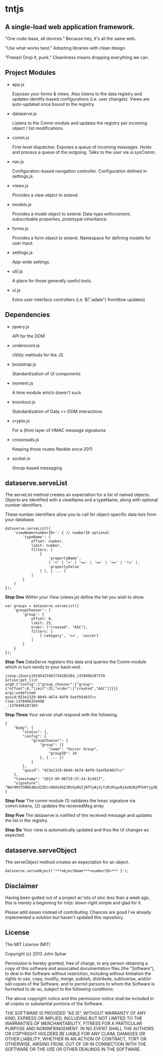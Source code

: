 tntjs
===
## A single-load web application framework.
"One code-base, all devices." Because hey, it's all the same web.

"Use what works best." Adopting libraries with clean design.

"Freeze! Drop it, punk." Cleanliness means dropping everything we can.

## Project Modules
* app.js

    Exposes your forms & views. Also listens to the data registry and updates identify-based configurations (i.e. user changes). Views are auto-updated once bound to the registry.
* dataserve.js

    Listens to the Comm module and updates the registry per incoming object / list modifications.
* comm.js

    First-level dispatcher. Exposes a queue of incoming messages. Holds and process a queue of the outgoing. Talks to the user via ui.sysComm.
* nav.js

    Configuration-based navigation controller. Configuration defined in settings.js.
* views.js

    Provides a view object to extend.
* models.js

    Provides a model object to extend. Data-type enforcement, subscribable properties, prototypal inheritance.
* forms.js

    Provides a form object to extend. Namespace for defining models for user input.
* settings.js

    App-wide settings.
* util.js

    A place for those generally useful tools.
* ui.js

    Extra user-interface controllers (i.e. $(".adate") fromNow updates)

## Dependencies
* jquery.js

    API for the DOM
* underscore.js

    Utility methods for the JS
* bootstrap.js

    Standardization of UI components
* moment.js

    A time module which doesn't suck
* knockout.js

    Standardization of Data <> DOM interactions
* crypto.js

    For a (thin) layer of HMAC message signatures
* crossroads.js

    Keeping those routes flexible since 2011
* socket.io

    Group-based messaging
    
## dataserve.serveList
The serveList method creates an expectation for a list of named objects. Objects are identified with a viewName and a typeName, along with optional number identifiers.

These number identifiers allow you to call for object-specific data lists from your database.

    dataserve.serveList({
    	'viewName<numberID>': { // numberID optional
    		'typeName': {
    			offset: number,
    			limit: number,
    			filters: [
    				[
    					'propertyName', 
    					( '<' | '>' | '==' | '<=' | '>=' | '!=' ),
    					'propertyValue'
    				] ), [ ... ]
    			]
    		}
    	}
    });

**Step One** Within your View (views.js) define the list you wish to show.

    var groups = dataserve.serveList({
    	'groupChooser': { 
    		'group': { 
    			offset: 0,
    			limit: 25,
    			order: ["created", "ASC"],
    			filters: [
    				['category', '==', 'soccer]
    			]
    		}
    	}
    });
    
**Step Two** DataServe registers this data and queries the Comm module which in turn sends to your back-end.

    jsonp:jQuery19105425903734285384_1378496107370
    action:get_list
    arg0:{"config":{"group_chooser":{"group":{"offset":0,"limit":25,"order":["created","ASC"]}}}}
    arg1:undefined
    quuid:923e1329-8049-4674-84f0-5eefb54037cc
    time:1378496254498
    _:1378496107383
    
**Step Three** Your server shall respond with the following.

    {
        "body": {
            "status": 1, 
            "config": {
                "groupChooser": {
                    "group": [{
                        "name": "Soccer Group",
                        "groupID": 24
                    }, { ... }]
                }
            }, 
            "quuid": "923e1329-8049-4674-84f0-5eefb54037cc"
        }, 
        "timestamp": "2013-09-06T19:37:34.814917", 
        "signature": "NmY4MzY5MDE4NzU2ZDcxODA1OGE2MzUyNGZjNTYyNjdjYzRiMzgxNjAzN2NjMTk0Yjg1NjUzNjQ0\nYjhhYjgyMg=="
    }
    
**Step Four** The comm module (1) validates the hmac signature via comm.tokens, (2) updates the receivedMsg array

**Step Five** The dataserve is notified of the received message and updates the list in the registry.

**Step Six** Your view is automatically updated and thus the UI changes as expected.

## dataserve.serveObject
The serveObject method creates an expectation for an object. 

    dataserve.serveObject('***objectName***<numberID>*** }');

## Disclaimer
Having been gutted out of a project w/ lots of sloc less than a week ago, this is merely a beginning for tntjs: down-right simple and glad for it.

Please add issues instead of contributing. Chances are good I've already implemented a solution but haven't updated this repository.

## License
The MIT License (MIT)

Copyright (c) 2013 John Sphar

Permission is hereby granted, free of charge, to any person obtaining a copy
of this software and associated documentation files (the "Software"), to deal
in the Software without restriction, including without limitation the rights
to use, copy, modify, merge, publish, distribute, sublicense, and/or sell
copies of the Software, and to permit persons to whom the Software is
furnished to do so, subject to the following conditions:

The above copyright notice and this permission notice shall be included in
all copies or substantial portions of the Software.

THE SOFTWARE IS PROVIDED "AS IS", WITHOUT WARRANTY OF ANY KIND, EXPRESS OR
IMPLIED, INCLUDING BUT NOT LIMITED TO THE WARRANTIES OF MERCHANTABILITY,
FITNESS FOR A PARTICULAR PURPOSE AND NONINFRINGEMENT. IN NO EVENT SHALL THE
AUTHORS OR COPYRIGHT HOLDERS BE LIABLE FOR ANY CLAIM, DAMAGES OR OTHER
LIABILITY, WHETHER IN AN ACTION OF CONTRACT, TORT OR OTHERWISE, ARISING FROM,
OUT OF OR IN CONNECTION WITH THE SOFTWARE OR THE USE OR OTHER DEALINGS IN
THE SOFTWARE.
